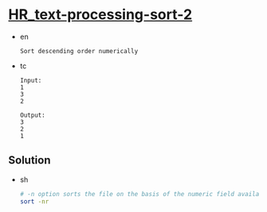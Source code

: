 # [HR_text-processing-sort-2](https://www.hackerrank.com/challenges/text-processing-sort-2)

* en

  ```en
  Sort descending order numerically
  ```

* tc

  ```tc
  Input:
  1
  3
  2

  Output:
  3
  2
  1
  ```

## Solution

* sh

  ```sh
  # -n option sorts the file on the basis of the numeric field available
  sort -nr
  ```
